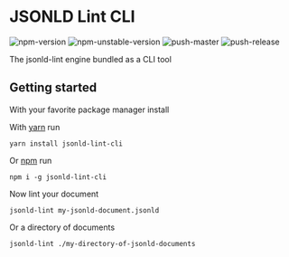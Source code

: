 # JSONLD Lint CLI

![npm-version](https://badgen.net/npm/v/jsonld-lint-cli)
![npm-unstable-version](https://badgen.net/npm/v/jsonld-lint-cli)
![push-master](https://github.com/mattrglobal/jsonld-lint/workflows/push-master/badge.svg)
![push-release](https://github.com/mattrglobal/jsonld-lint/workflows/push-release/badge.svg)

The jsonld-lint engine bundled as a CLI tool

## Getting started

With your favorite package manager install

With [yarn](https://yarnpkg.com/) run

```
yarn install jsonld-lint-cli
```

Or [npm](https://www.npmjs.com/) run

```
npm i -g jsonld-lint-cli
```

Now lint your document

```
jsonld-lint my-jsonld-document.jsonld
```

Or a directory of documents

```
jsonld-lint ./my-directory-of-jsonld-documents
```
